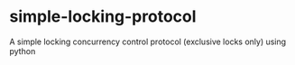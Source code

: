 # simple-locking-protocol
A simple locking concurrency control protocol (exclusive locks only) using python
